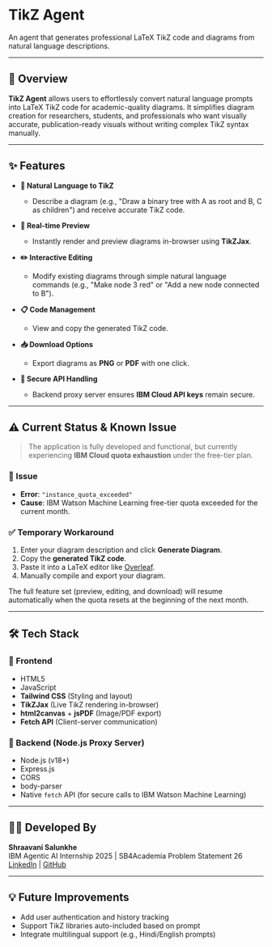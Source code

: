 # TikZ Agent

An agent that generates professional LaTeX TikZ code and diagrams from natural language descriptions.

---

## 🚀 Overview

**TikZ Agent** allows users to effortlessly convert natural language prompts into LaTeX TikZ code for academic-quality diagrams. It simplifies diagram creation for researchers, students, and professionals who want visually accurate, publication-ready visuals without writing complex TikZ syntax manually.

---

## ✨ Features

- **🧠 Natural Language to TikZ**
  - Describe a diagram (e.g., "Draw a binary tree with A as root and B, C as children") and receive accurate TikZ code.
  
- **🔁 Real-time Preview**
  - Instantly render and preview diagrams in-browser using **TikZJax**.

- **✏️ Interactive Editing**
  - Modify existing diagrams through simple natural language commands (e.g., "Make node 3 red" or "Add a new node connected to B").

- **📋 Code Management**
  - View and copy the generated TikZ code.

- **📥 Download Options**
  - Export diagrams as **PNG** or **PDF** with one click.

- **🔐 Secure API Handling**
  - Backend proxy server ensures **IBM Cloud API keys** remain secure.

---

## ⚠️ Current Status & Known Issue

> The application is fully developed and functional, but currently experiencing **IBM Cloud quota exhaustion** under the free-tier plan.

### 🛑 Issue
- **Error**: `"instance_quota_exceeded"`
- **Cause**: IBM Watson Machine Learning free-tier quota exceeded for the current month.

### ✅ Temporary Workaround
1. Enter your diagram description and click **Generate Diagram**.
2. Copy the **generated TikZ code**.
3. Paste it into a LaTeX editor like [Overleaf](https://www.overleaf.com/).
4. Manually compile and export your diagram.

The full feature set (preview, editing, and download) will resume automatically when the quota resets at the beginning of the next month.

---

## 🛠️ Tech Stack

### 🧩 Frontend
- HTML5
- JavaScript
- **Tailwind CSS** (Styling and layout)
- **TikZJax** (Live TikZ rendering in-browser)
- **html2canvas** + **jsPDF** (Image/PDF export)
- **Fetch API** (Client-server communication)

### 🔧 Backend (Node.js Proxy Server)
- Node.js (v18+)
- Express.js
- CORS
- body-parser
- Native `fetch` API (for secure calls to IBM Watson Machine Learning)

---

## 👩‍💻 Developed By

**Shraavani Salunkhe**  
IBM Agentic AI Internship 2025 | SB4Academia Problem Statement 26  
[LinkedIn](https://www.linkedin.com/in/shraavani-salunkhe) | [GitHub](https://github.com/shraavani30)

---


## 💡 Future Improvements

- Add user authentication and history tracking
- Support TikZ libraries auto-included based on prompt
- Integrate multilingual support (e.g., Hindi/English prompts)

